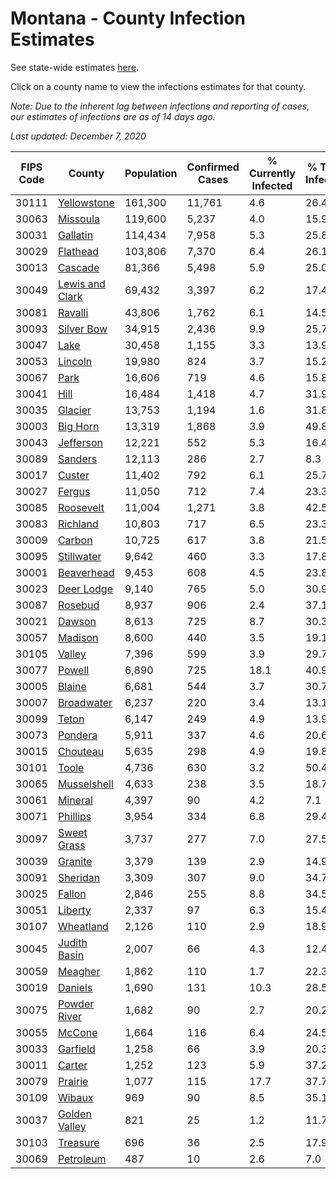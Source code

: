 # Montana - County Infection Estimates

See state-wide estimates [here](/infections/us-mt).

Click on a county name to view the infections estimates for that county.

*Note: Due to the inherent lag between infections and reporting of cases, our estimates of infections are as of 14 days ago.*

*Last updated: December 7, 2020*

|   FIPS Code |                             County |   Population |   Confirmed Cases |   % Currently Infected |   % Total Infected |
|-------------|------------------------------------|--------------|-------------------|------------------------|--------------------|
|       30111 |         [Yellowstone](yellowstone) |      161,300 |            11,761 |                    4.6 |               26.4 |
|       30063 |               [Missoula](missoula) |      119,600 |             5,237 |                    4.0 |               15.9 |
|       30031 |               [Gallatin](gallatin) |      114,434 |             7,958 |                    5.3 |               25.8 |
|       30029 |               [Flathead](flathead) |      103,806 |             7,370 |                    6.4 |               26.1 |
|       30013 |                 [Cascade](cascade) |       81,366 |             5,498 |                    5.9 |               25.0 |
|       30049 | [Lewis and Clark](lewis-and-clark) |       69,432 |             3,397 |                    6.2 |               17.4 |
|       30081 |                 [Ravalli](ravalli) |       43,806 |             1,762 |                    6.1 |               14.5 |
|       30093 |           [Silver Bow](silver-bow) |       34,915 |             2,436 |                    9.9 |               25.7 |
|       30047 |                       [Lake](lake) |       30,458 |             1,155 |                    3.3 |               13.9 |
|       30053 |                 [Lincoln](lincoln) |       19,980 |               824 |                    3.7 |               15.2 |
|       30067 |                       [Park](park) |       16,606 |               719 |                    4.6 |               15.8 |
|       30041 |                       [Hill](hill) |       16,484 |             1,418 |                    4.7 |               31.9 |
|       30035 |                 [Glacier](glacier) |       13,753 |             1,194 |                    1.6 |               31.8 |
|       30003 |               [Big Horn](big-horn) |       13,319 |             1,868 |                    3.9 |               49.8 |
|       30043 |             [Jefferson](jefferson) |       12,221 |               552 |                    5.3 |               16.4 |
|       30089 |                 [Sanders](sanders) |       12,113 |               286 |                    2.7 |                8.3 |
|       30017 |                   [Custer](custer) |       11,402 |               792 |                    6.1 |               25.7 |
|       30027 |                   [Fergus](fergus) |       11,050 |               712 |                    7.4 |               23.3 |
|       30085 |             [Roosevelt](roosevelt) |       11,004 |             1,271 |                    3.8 |               42.5 |
|       30083 |               [Richland](richland) |       10,803 |               717 |                    6.5 |               23.3 |
|       30009 |                   [Carbon](carbon) |       10,725 |               617 |                    3.8 |               21.5 |
|       30095 |           [Stillwater](stillwater) |        9,642 |               460 |                    3.3 |               17.8 |
|       30001 |           [Beaverhead](beaverhead) |        9,453 |               608 |                    4.5 |               23.8 |
|       30023 |           [Deer Lodge](deer-lodge) |        9,140 |               765 |                    5.0 |               30.9 |
|       30087 |                 [Rosebud](rosebud) |        8,937 |               906 |                    2.4 |               37.1 |
|       30021 |                   [Dawson](dawson) |        8,613 |               725 |                    8.7 |               30.3 |
|       30057 |                 [Madison](madison) |        8,600 |               440 |                    3.5 |               19.1 |
|       30105 |                   [Valley](valley) |        7,396 |               599 |                    3.9 |               29.7 |
|       30077 |                   [Powell](powell) |        6,890 |               725 |                   18.1 |               40.9 |
|       30005 |                   [Blaine](blaine) |        6,681 |               544 |                    3.7 |               30.7 |
|       30007 |           [Broadwater](broadwater) |        6,237 |               220 |                    3.4 |               13.1 |
|       30099 |                     [Teton](teton) |        6,147 |               249 |                    4.9 |               13.9 |
|       30073 |                 [Pondera](pondera) |        5,911 |               337 |                    4.6 |               20.6 |
|       30015 |               [Chouteau](chouteau) |        5,635 |               298 |                    4.9 |               19.8 |
|       30101 |                     [Toole](toole) |        4,736 |               630 |                    3.2 |               50.4 |
|       30065 |         [Musselshell](musselshell) |        4,633 |               238 |                    3.5 |               18.7 |
|       30061 |                 [Mineral](mineral) |        4,397 |                90 |                    4.2 |                7.1 |
|       30071 |               [Phillips](phillips) |        3,954 |               334 |                    6.8 |               29.4 |
|       30097 |         [Sweet Grass](sweet-grass) |        3,737 |               277 |                    7.0 |               27.5 |
|       30039 |                 [Granite](granite) |        3,379 |               139 |                    2.9 |               14.9 |
|       30091 |               [Sheridan](sheridan) |        3,309 |               307 |                    9.0 |               34.7 |
|       30025 |                   [Fallon](fallon) |        2,846 |               255 |                    8.8 |               34.5 |
|       30051 |                 [Liberty](liberty) |        2,337 |                97 |                    6.3 |               15.4 |
|       30107 |             [Wheatland](wheatland) |        2,126 |               110 |                    2.9 |               18.9 |
|       30045 |       [Judith Basin](judith-basin) |        2,007 |                66 |                    4.3 |               12.4 |
|       30059 |                 [Meagher](meagher) |        1,862 |               110 |                    1.7 |               22.3 |
|       30019 |                 [Daniels](daniels) |        1,690 |               131 |                   10.3 |               28.5 |
|       30075 |       [Powder River](powder-river) |        1,682 |                90 |                    2.7 |               20.2 |
|       30055 |                   [McCone](mccone) |        1,664 |               116 |                    6.4 |               24.5 |
|       30033 |               [Garfield](garfield) |        1,258 |                66 |                    3.9 |               20.3 |
|       30011 |                   [Carter](carter) |        1,252 |               123 |                    5.9 |               37.2 |
|       30079 |                 [Prairie](prairie) |        1,077 |               115 |                   17.7 |               37.7 |
|       30109 |                   [Wibaux](wibaux) |          969 |                90 |                    8.5 |               35.1 |
|       30037 |     [Golden Valley](golden-valley) |          821 |                25 |                    1.2 |               11.7 |
|       30103 |               [Treasure](treasure) |          696 |                36 |                    2.5 |               17.9 |
|       30069 |             [Petroleum](petroleum) |          487 |                10 |                    2.6 |                7.0 |